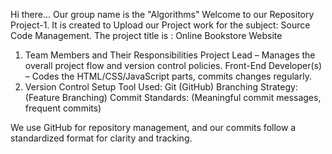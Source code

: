 Hi there...
Our group name is the "Algorithms"
Welcome to our Repository Project-1.
It is created to Upload our Project work for the subject:
 Source Code Management.
The project title is :
 Online Bookstore Website
 
1. Team Members and Their Responsibilities
Project Lead – Manages the overall project flow and version control policies.
Front-End Developer(s) – Codes the HTML/CSS/JavaScript parts, commits changes regularly.
2. Version Control Setup
Tool Used: Git (GitHub)
Branching Strategy: (Feature Branching)
Commit Standards: (Meaningful commit messages, frequent commits)

We use GitHub for repository management, and our commits follow a standardized format for clarity and tracking.



